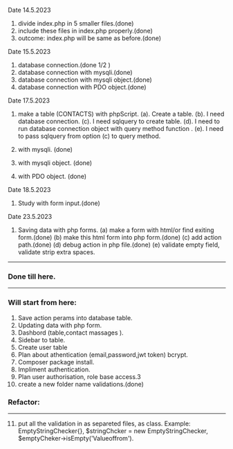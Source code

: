 Date
14.5.2023

1. divide index.php in 5 smaller files.(done)
2. include these files in index.php properly.(done)
3. outcome: index.php will be same as before.(done)

Date
15.5.2023

1. database connection.(done 1/2 )
2. database connection with mysqli.(done)
3. database connection with mysqli object.(done)
4. database connection with PDO object.(done)


Date
17.5.2023

1. make a table (CONTACTS) with phpScript.
 (a). Create a table.
 (b). I need database connection.
 (c). I need sqlquery to create table.
 (d). I need to run database connection object with query method function .
 (e). I need to pass sqlquery from option (c) to query method.

2. with mysqli. (done)
3. with mysqli object. (done)
4. with PDO object. (done)

Date
18.5.2023

1. Study with form input.(done)

Date
23.5.2023

1. Saving data with php forms.
(a) make a form with html/or find exiting form.(done)
(b) make this html form into php form.(done)
(c) add action path.(done)
(d) debug action in php file.(done)
(e) validate empty field, validate strip extra spaces.

---
### Done till here.
---

### Will start from here:


  
1. Save action perams into database table.
2. Updating data with php form.
3. Dashbord (table,contact massages ).
4. Sidebar to table.
5. Create user table
6. Plan about athentication (email,password,jwt token) bcrypt.
7. Composer package install.
8. Impliment authentication.
9. Plan user authorisation, role base access.3
10. create a new folder name validations.(done)



### Refactor:
---
11. put all the validation in as separeted files, as class.
   Example: EmptyStringChecker{},
   $stringChcker  = new EmptyStringChecker,
   $emptyCheker->isEmpty('Valueoffrom').
